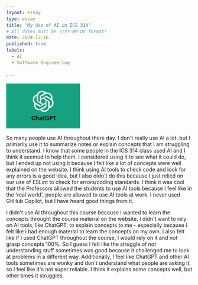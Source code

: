 ```yaml
---
layout: essay
type: essay
title: "My Use of AI in ICS 314"
# All dates must be YYYY-MM-DD format!
date: 2024-12-16
published: true
labels:
  - AI
  - Software Engineering

---
```


<img width="200px" src="../img/essays/chatGPT.png">

<br>

So many people use AI throughout there day. I don't really use AI a lot, but I primarily use it to summarize notes or explain concepts that I am struggling to understand. I know that some people in the ICS 314 class used AI and I think it seemed to help them. I considered using it to see what it could do, but I ended up not using it because I felt like a lot of concepts were well explained on the website. I think using AI tools to check code and look for any errors is a good idea, but I also didn't do this because I just relied on our use of ESLint to check for errors/coding standards. I think it was cool that the Professors allowed the students to use AI tools because I feel like in the 'real world', people are allowed to use AI tools at work. I never used GitHub Copilot, but I have heard good things from it. 

I didn't use AI throughout this course because I wanted to learn the concepts throught the course material on the website. I didn't want to rely on AI tools, like ChatGPT, to explain concepts to me - especially because I felt like I had enough material to learn the concepts on my own. I also felt like if I used ChatGPT throughout the course, I would rely on it and not grasp concepts 100%. So I guess I felt like the struggle of not understanding stuff sometimes was good because it challenged me to look at problems in a different way. Additionally, I feel like ChatGPT and other AI tools sometimes are wonky and don't understand what people are asking it, so I feel like it's not super reliable. I think it explains some concepts well, but other times it struggles.

